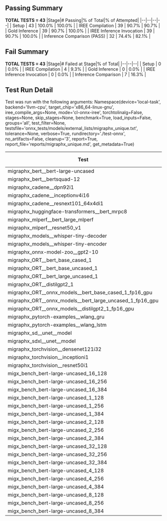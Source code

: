 ## Passing Summary

**TOTAL TESTS = 43**
|Stage|# Passing|% of Total|% of Attempted|
|--|--|--|--|
| Setup | 43 | 100.0% | 100.0% |
| IREE Compilation | 39 | 90.7% | 90.7% |
| Gold Inference | 39 | 90.7% | 100.0% |
| IREE Inference Invocation | 39 | 90.7% | 100.0% |
| Inference Comparison (PASS) | 32 | 74.4% | 82.1% |
## Fail Summary

**TOTAL TESTS = 43**
|Stage|# Failed at Stage|% of Total|
|--|--|--|
| Setup | 0 | 0.0% |
| IREE Compilation | 4 | 9.3% |
| Gold Inference | 0 | 0.0% |
| IREE Inference Invocation | 0 | 0.0% |
| Inference Comparison | 7 | 16.3% |
## Test Run Detail
Test was run with the following arguments:
Namespace(device='local-task', backend='llvm-cpu', target_chip='x86_64-linux-gnu', iree_compile_args=None, mode='cl-onnx-iree', torchtolinalg=False, stages=None, skip_stages=None, benchmark=True, load_inputs=False, groups='all', test_filter=None, testsfile='onnx_tests/models/external_lists/migraphx_unique.txt', tolerance=None, verbose=True, rundirectory='./test-onnx', no_artifacts=False, cleanup='3', report=True, report_file='reports/migraphx_unique.md', get_metadata=True)

| Test | Exit Status | Mean Benchmark Time (ms) | Notes |
|--|--|--|--|
| migraphx_bert__bert-large-uncased | PASS | 379.95836852739257 | |
| migraphx_bert__bertsquad-12 | compilation | None | |
| migraphx_cadene__dpn92i1 | PASS | 204.35305405408144 | |
| migraphx_cadene__inceptionv4i16 | PASS | 5340.498777106404 | |
| migraphx_cadene__resnext101_64x4di1 | PASS | 314.1292973111073 | |
| migraphx_huggingface-transformers__bert_mrpc8 | PASS | 424.49941982825595 | |
| migraphx_mlperf__bert_large_mlperf | Numerics | 440.7021217048168 | |
| migraphx_mlperf__resnet50_v1 | PASS | 90.7428695687226 | |
| migraphx_models__whisper-tiny-decoder | PASS | 65.72881380491184 | |
| migraphx_models__whisper-tiny-encoder | Numerics | 217.33818596435916 | |
| migraphx_onnx-model-zoo__gpt2-10 | compilation | None | |
| migraphx_ORT__bert_base_cased_1 | PASS | 199.73332890205913 | |
| migraphx_ORT__bert_base_uncased_1 | PASS | 225.18346008534232 | |
| migraphx_ORT__bert_large_uncased_1 | PASS | 569.8100167016188 | |
| migraphx_ORT__distilgpt2_1 | PASS | 78.50826244490841 | |
| migraphx_ORT__onnx_models__bert_base_cased_1_fp16_gpu | Numerics | 191.8665160321527 | |
| migraphx_ORT__onnx_models__bert_large_uncased_1_fp16_gpu | Numerics | 549.4933358083168 | |
| migraphx_ORT__onnx_models__distilgpt2_1_fp16_gpu | Numerics | 89.00588611140847 | |
| migraphx_pytorch-examples__wlang_gru | PASS | 72.79116321693766 | |
| migraphx_pytorch-examples__wlang_lstm | PASS | 18.13840071678671 | |
| migraphx_sd__unet__model | import_model | None | |
| migraphx_sdxl__unet__model | import_model | None | |
| migraphx_torchvision__densenet121i32 | PASS | 1525.689887503783 | |
| migraphx_torchvision__inceptioni1 | PASS | 201.71456494265132 | |
| migraphx_torchvision__resnet50i1 | PASS | 83.20829280031224 | |
| migx_bench_bert-large-uncased_16_128 | PASS | 1546.68122343719 | |
| migx_bench_bert-large-uncased_16_256 | PASS | 5285.635000094771 | |
| migx_bench_bert-large-uncased_16_384 | Numerics | 9385.572263970971 | |
| migx_bench_bert-large-uncased_1_128 | PASS | 143.50813922161856 | |
| migx_bench_bert-large-uncased_1_256 | PASS | 340.26604414814045 | |
| migx_bench_bert-large-uncased_1_384 | PASS | 366.35316101213294 | |
| migx_bench_bert-large-uncased_2_128 | PASS | 238.54075661963884 | |
| migx_bench_bert-large-uncased_2_256 | PASS | 430.34260782102746 | |
| migx_bench_bert-large-uncased_2_384 | PASS | 659.9314225216706 | |
| migx_bench_bert-large-uncased_32_128 | PASS | 5324.37961983184 | |
| migx_bench_bert-large-uncased_32_256 | PASS | 14460.85918073853 | |
| migx_bench_bert-large-uncased_32_384 | Numerics | 24022.23150183757 | |
| migx_bench_bert-large-uncased_4_128 | PASS | 415.239417925477 | |
| migx_bench_bert-large-uncased_4_256 | PASS | 796.2124037245909 | |
| migx_bench_bert-large-uncased_4_384 | PASS | 1232.6342929154634 | |
| migx_bench_bert-large-uncased_8_128 | PASS | 736.8245863666137 | |
| migx_bench_bert-large-uncased_8_256 | PASS | 1614.99350083371 | |
| migx_bench_bert-large-uncased_8_384 | PASS | 3376.3362634927034 | |
